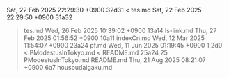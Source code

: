 Sat, 22 Feb 2025 22:29:30 +0900
32d31
< tes.md
Sat, 22 Feb 2025 22:29:50 +0900
31a32
> tes.md
Wed, 26 Feb 2025 10:39:02 +0900
13a14
> ls-link.md
Thu, 27 Feb 2025 01:56:52 +0900
10a11
> indexCn.md
Wed, 12 Mar 2025 11:54:07 +0900
23a24
> pf.md
Wed, 11 Jun 2025 01:19:45 +0900
1,2d0
< PModestusInTokyo.md
< README.md
25a24,25
> PModestusInTokyo.md
> README.md
Thu, 21 Aug 2025 08:21:07 +0900
6a7
> housoudaigaku.md
